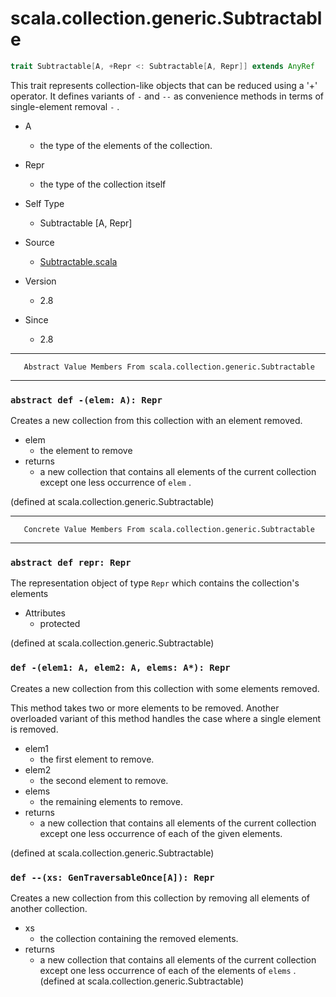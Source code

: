 
#                    scala.collection.generic.Subtractable                    #

```scala
trait Subtractable[A, +Repr <: Subtractable[A, Repr]] extends AnyRef
```

This trait represents collection-like objects that can be reduced using a '+'
operator. It defines variants of `-` and `--` as convenience methods in terms of
single-element removal `-` .

* A
  * the type of the elements of the collection.
* Repr
  * the type of the collection itself

* Self Type
  * Subtractable [A, Repr]
* Source
  * [Subtractable.scala](https://github.com/scala/scala/tree/6d09a1ba5f/src/library/scala/collection/generic/Subtractable.scala#L1)
* Version
  * 2.8
* Since
  * 2.8


--------------------------------------------------------------------------------
       Abstract Value Members From scala.collection.generic.Subtractable
--------------------------------------------------------------------------------


### `abstract def -(elem: A): Repr`                                          ###

Creates a new collection from this collection with an element removed.

* elem
  * the element to remove
* returns
  * a new collection that contains all elements of the current collection except
    one less occurrence of `elem` .

(defined at scala.collection.generic.Subtractable)


--------------------------------------------------------------------------------
       Concrete Value Members From scala.collection.generic.Subtractable
--------------------------------------------------------------------------------


### `abstract def repr: Repr`                                                ###

The representation object of type `Repr` which contains the collection's
elements

* Attributes
  * protected

(defined at scala.collection.generic.Subtractable)


### `def -(elem1: A, elem2: A, elems: A*): Repr`                             ###

Creates a new collection from this collection with some elements removed.

This method takes two or more elements to be removed. Another overloaded variant
of this method handles the case where a single element is removed.

* elem1
  * the first element to remove.
* elem2
  * the second element to remove.
* elems
  * the remaining elements to remove.
* returns
  * a new collection that contains all elements of the current collection except
    one less occurrence of each of the given elements.

(defined at scala.collection.generic.Subtractable)


### `def --(xs: GenTraversableOnce[A]): Repr`                                ###

Creates a new collection from this collection by removing all elements of
another collection.

* xs
  * the collection containing the removed elements.
* returns
  * a new collection that contains all elements of the current collection except
    one less occurrence of each of the elements of `elems` .
(defined at scala.collection.generic.Subtractable)
